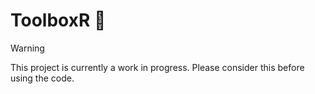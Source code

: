 # ToolboxR 📖


> [!WARNING] 
> This project is currently a work in progress. Please consider this before using the code.


